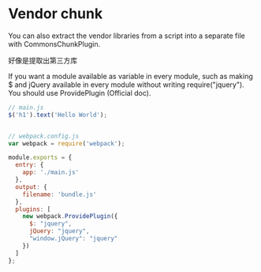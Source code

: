 # Vendor chunk

You can also extract the vendor libraries from a script into a separate file with CommonsChunkPlugin.

好像是提取出第三方库

If you want a module available as variable in every module, such as making $ and jQuery available in every module without writing require("jquery"). You should use ProvidePlugin (Official doc).

```javascript
// main.js
$('h1').text('Hello World');


// webpack.config.js
var webpack = require('webpack');

module.exports = {
  entry: {
    app: './main.js'
  },
  output: {
    filename: 'bundle.js'
  },
  plugins: [
    new webpack.ProvidePlugin({
      $: "jquery",
      jQuery: "jquery",
      "window.jQuery": "jquery"
    })
  ]
};
```